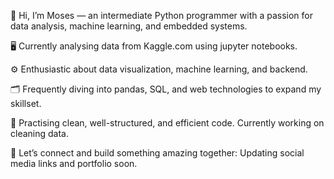 👋 Hi, I’m Moses — an intermediate Python programmer with a passion for data analysis, machine learning, and embedded systems.

🖥️ Currently analysing data from Kaggle.com using jupyter notebooks.

⚙️ Enthusiastic about data visualization, machine learning, and backend.

🗂️ Frequently diving into pandas, SQL, and web technologies to expand my skillset.

📝 Practising clean, well-structured, and efficient code. Currently working on cleaning data.

🔗 Let’s connect and build something amazing together:
Updating social media links and portfolio soon.


<!---
macc72/macc72 is a ✨ special ✨ repository because its `README.md` (this file) appears on your GitHub profile.
You can click the Preview link to take a look at your changes.

